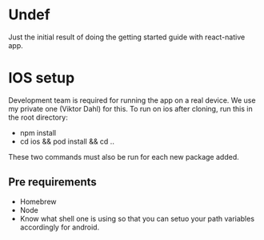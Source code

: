 # Undef

Just the initial result of doing the getting started guide with react-native app.

# IOS setup

Development team is required for running the app on a real device. We use my private one (Viktor Dahl) for this.
To run on ios after cloning, run this in the root directory:

- npm install
- cd ios && pod install && cd ..

These two commands must also be run for each new package added.

## Pre requirements

- Homebrew
- Node
- Know what shell one is using so that you can setuo your path variables accordingly for android.
